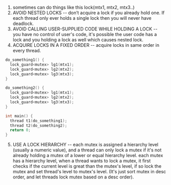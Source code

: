 1. sometimes can do things like this lock(mtx1, mtx2, mtx3..)
2. AVOID NESTED LOCKS -- don’t acquire a lock if you already hold one. If each thread only ever holds a single lock then you will never have deadlock.
3. AVOID CALLING USER-SUPPLIED CODE WHILE HOLDING A LOCK -- you have no control of user's code, it's possible the user code has a lock and you holding a lock as well which causes nested lock.
4. ACQUIRE LOCKS IN A FIXED ORDER -- acquire locks in same order in every thread.
```cpp
do_something1() {
  lock_guard<mutex> lg1(mtx1);
  lock_guard<mutex> lg2(mtx2);
  lock_guard<mutex> lg3(mtx3);
}

do_something2() {
  lock_guard<mutex> lg1(mtx1);
  lock_guard<mutex> lg2(mtx2);
  lock_guard<mutex> lg3(mtx3);
}

int main() {
  thread t1(do_something1);
  thread t2(do_something2);
  return 0;
}
```
5. USE A LOCK HIERARCHY -- each mutex is assigned a hierarchy level (usually a numeric value), and a thread can only lock a mutex if it's not already holding a mutex of a lower or equal hierarchy level.
   each mutex has a hierarchy level, when a thread wants to lock a mutex, it first checks if the current level is great than the mutex's level, if so lock the mutex and set thread's level to mutex's level.
   (It's just sort mutex in desc order, and let threads lock mutex based on a desc order).
